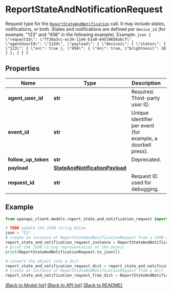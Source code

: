# ReportStateAndNotificationRequest

Request type for the [`ReportStateAndNotification`](#google.home.graph.v1.HomeGraphApiService.ReportStateAndNotification) call. It may include states, notifications, or both. States and notifications are defined per `device_id` (for example, \"123\" and \"456\" in the following example). Example: ```json { \"requestId\": \"ff36a3cc-ec34-11e6-b1a0-64510650abcf\", \"agentUserId\": \"1234\", \"payload\": { \"devices\": { \"states\": { \"123\": { \"on\": true }, \"456\": { \"on\": true, \"brightness\": 10 } }, } } } ```

## Properties

Name | Type | Description | Notes
------------ | ------------- | ------------- | -------------
**agent_user_id** | **str** | Required. Third-party user ID. | [optional] 
**event_id** | **str** | Unique identifier per event (for example, a doorbell press). | [optional] 
**follow_up_token** | **str** | Deprecated. | [optional] 
**payload** | [**StateAndNotificationPayload**](StateAndNotificationPayload.md) |  | [optional] 
**request_id** | **str** | Request ID used for debugging. | [optional] 

## Example

```python
from openapi_client.models.report_state_and_notification_request import ReportStateAndNotificationRequest

# TODO update the JSON string below
json = "{}"
# create an instance of ReportStateAndNotificationRequest from a JSON string
report_state_and_notification_request_instance = ReportStateAndNotificationRequest.from_json(json)
# print the JSON string representation of the object
print(ReportStateAndNotificationRequest.to_json())

# convert the object into a dict
report_state_and_notification_request_dict = report_state_and_notification_request_instance.to_dict()
# create an instance of ReportStateAndNotificationRequest from a dict
report_state_and_notification_request_from_dict = ReportStateAndNotificationRequest.from_dict(report_state_and_notification_request_dict)
```
[[Back to Model list]](../README.md#documentation-for-models) [[Back to API list]](../README.md#documentation-for-api-endpoints) [[Back to README]](../README.md)


